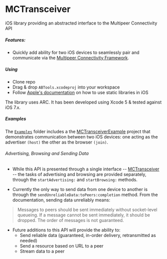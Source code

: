 MCTransceiver
=============

iOS library providing an abstracted interface to the Multipeer Connectivity API

##### Features:
* Quickly add ability for two iOS devices to seamlessly pair and communicate via the [Multipeer Connectivity Framework](https://developer.apple.com/library/ios/documentation/MultipeerConnectivity/Reference/MultipeerConnectivityFramework/_index.html#//apple_ref/doc/uid/TP40013328).

##### Using
* Clone repo
* Drag & drop <code>ABTools.xcodeproj</code> into your workspace
* Follow [Apple's documentation](https://developer.apple.com/library/ios/technotes/iOSStaticLibraries/Articles/configuration.html) on how to use static libraries in iOS

The library uses ARC. It has been developed using Xcode 5 & tested against iOS 7.x.

##### Examples
The <code>[Examples](https://github.com/KeithErmel/MCTransceiver/tree/master/Examples)</code> folder includes a the [MCTransceiverExample](https://github.com/KeithErmel/MCTransceiver/tree/master/Examples/MCTransceiverExample) project that demonstrates communication between two iOS devices: one acting as the advertiser <code>(host)</code> the other as the browser <code>(join)</code>.

###### Advertising, Browsing and Sending Data
* While this API is presented through a single interface -- [MCTransceiver](https://github.com/KeithErmel/MCTransceiver/blob/master/MCTransceiver/MCTransceiver/MCTransceiver.h) -- the tasks of advertising and browsing are provided separately, through the <code>startAdvertising:</code> and <code>startBrowsing:</code> methods.

* Currently the only way to send data from one device to another is through the <code>sendUnreliableData:toPeers:completion</code> method. From the documentation, sending data unreliably means:
> Messages to peers should be sent immediately without socket-level queueing. If a message cannot be sent immediately, it should be dropped. The order of messages is not guaranteed.

* Future additions to this API will provide the ability to:
    * Send reliable data (guaranteed, in-order delivery, retransmitted as needed)
    * Send a resource based on URL to a peer
    * Stream data to a peer
    

